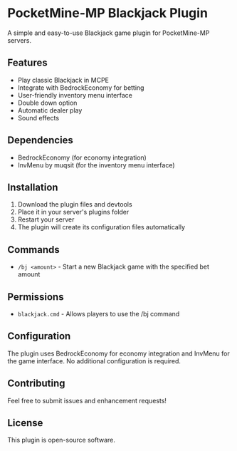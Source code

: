 # PocketMine-MP Blackjack Plugin

A simple and easy-to-use Blackjack game plugin for PocketMine-MP servers.

## Features
- Play classic Blackjack in MCPE
- Integrate with BedrockEconomy for betting
- User-friendly inventory menu interface
- Double down option
- Automatic dealer play
- Sound effects

## Dependencies
- BedrockEconomy (for economy integration)
- InvMenu by muqsit (for the inventory menu interface)

## Installation
1. Download the plugin files and devtools
2. Place it in your server's plugins folder
3. Restart your server
4. The plugin will create its configuration files automatically

## Commands
- `/bj <amount>` - Start a new Blackjack game with the specified bet amount

## Permissions
- `blackjack.cmd` - Allows players to use the /bj command

## Configuration
The plugin uses BedrockEconomy for economy integration and InvMenu for the game interface. No additional configuration is required.

## Contributing
Feel free to submit issues and enhancement requests!

## License
This plugin is open-source software.
